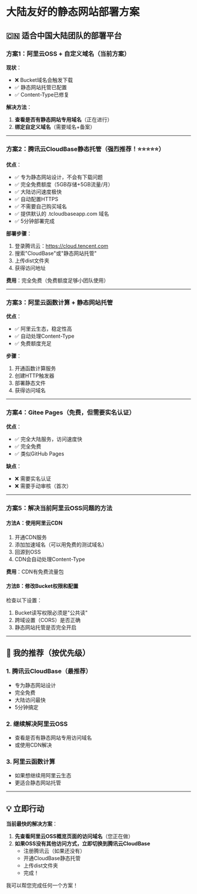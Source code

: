 # 大陆友好的静态网站部署方案

## 🇨🇳 适合中国大陆团队的部署平台

### 方案1：阿里云OSS + 自定义域名（当前方案）

**现状**：
- ❌ Bucket域名会触发下载
- ✅ 静态网站托管已配置
- ✅ Content-Type已修复

**解决方法**：
1. **查看是否有静态网站专用域名**（正在进行）
2. **绑定自定义域名**（需要域名+备案）

---

### 方案2：腾讯云CloudBase静态托管（强烈推荐！⭐⭐⭐⭐⭐）

**优点**：
- ✅ 专为静态网站设计，不会有下载问题
- ✅ 完全免费额度（5GB存储+5GB流量/月）
- ✅ 大陆访问速度极快
- ✅ 自动配置HTTPS
- ✅ 不需要自己购买域名
- ✅ 提供默认的 .tcloudbaseapp.com 域名
- ✅ 5分钟部署完成

**部署步骤**：
1. 登录腾讯云：https://cloud.tencent.com
2. 搜索"CloudBase"或"静态网站托管"
3. 上传dist文件夹
4. 获得访问地址

**费用**：完全免费（免费额度足够小团队使用）

---

### 方案3：阿里云函数计算 + 静态网站托管

**优点**：
- ✅ 阿里云生态，稳定性高
- ✅ 自动处理Content-Type
- ✅ 免费额度充足

**步骤**：
1. 开通函数计算服务
2. 创建HTTP触发器
3. 部署静态文件
4. 获得访问域名

---

### 方案4：Gitee Pages（免费，但需要实名认证）

**优点**：
- ✅ 完全大陆服务，访问速度快
- ✅ 完全免费
- ✅ 类似GitHub Pages

**缺点**：
- ❌ 需要实名认证
- ❌ 需要手动审核（首次）

---

### 方案5：解决当前阿里云OSS问题的方法

#### 方法A：使用阿里云CDN
1. 开通CDN服务
2. 添加加速域名（可以用免费的测试域名）
3. 回源到OSS
4. CDN会自动处理Content-Type

**费用**：CDN有免费流量包

#### 方法B：修改Bucket权限和配置
检查以下设置：
1. Bucket读写权限必须是"公共读"
2. 跨域设置（CORS）是否正确
3. 静态网站托管是否完全开启

---

## 🎯 我的推荐（按优先级）

### 1. 腾讯云CloudBase（最推荐）
- 专为静态网站设计
- 完全免费
- 大陆访问最快
- 5分钟搞定

### 2. 继续解决阿里云OSS
- 查看是否有静态网站专用访问域名
- 或使用CDN解决

### 3. 阿里云函数计算
- 如果想继续用阿里云生态
- 更适合静态网站托管

---

## 💡 立即行动

**当前最快的解决方案**：

1. **先查看阿里云OSS概览页面的访问域名**（您正在做）
2. **如果OSS没有其他访问方式，立即切换到腾讯云CloudBase**
   - 注册腾讯云（如果还没有）
   - 开通CloudBase静态托管
   - 上传dist文件夹
   - 完成！

我可以帮您完成任何一个方案！

